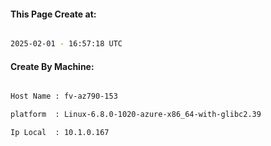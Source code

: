 
   
#### This Page Create at:

```bash

2025-02-01 - 16:57:18 UTC

```

#### Create By Machine:

```bash

Host Name : fv-az790-153

platform  : Linux-6.8.0-1020-azure-x86_64-with-glibc2.39

Ip Local  : 10.1.0.167

```

